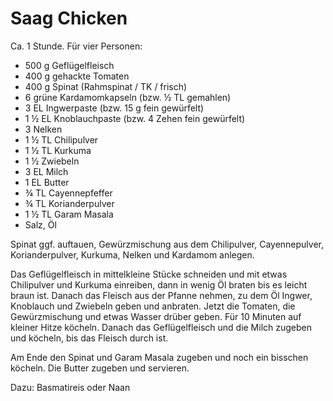 Saag Chicken
============

Ca. 1 Stunde. Für vier Personen:

* 500 g Geflügelfleisch
* 400 g gehackte Tomaten
* 400 g Spinat (Rahmspinat / TK / frisch)
* 6 grüne Kardamomkapseln (bzw. ½ TL gemahlen)
* 3 EL Ingwerpaste (bzw. 15 g fein gewürfelt)
* 1 ½ EL Knoblauchpaste (bzw. 4 Zehen fein gewürfelt)
* 3 Nelken
* 1 ½ TL Chilipulver
* 1 ½ TL Kurkuma
* 1 ½ Zwiebeln
* 3 EL Milch
* 1 EL Butter
* ¾ TL Cayennepfeffer
* ¾ TL Korianderpulver
* 1 ½ TL Garam Masala
* Salz, Öl

Spinat ggf. auftauen, Gewürzmischung aus dem Chilipulver, Cayennepulver,
Korianderpulver, Kurkuma, Nelken und Kardamom anlegen.

Das Geflügelfleisch in mittelkleine Stücke schneiden und mit etwas Chilipulver
und Kurkuma einreiben, dann in wenig Öl braten bis es leicht braun ist. Danach
das Fleisch aus der Pfanne nehmen, zu dem Öl Ingwer, Knoblauch und
Zwiebeln geben und anbraten. Jetzt die Tomaten, die Gewürzmischung und etwas
Wasser drüber geben. Für 10 Minuten auf kleiner Hitze köcheln. Danach das
Geflügelfleisch und die Milch zugeben und köcheln, bis das Fleisch durch ist.

Am Ende den Spinat und Garam Masala zugeben und noch ein bisschen köcheln. Die
Butter zugeben und servieren.

Dazu: Basmatireis oder Naan